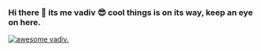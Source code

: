 ### Hi there 👋 its me vadiv 😎 cool things is on its way, keep an eye on here.
[![awesome vadiv.](https://miro.medium.com/max/700/0*GdJIbmPH1JLSLSj1.gif)](https://sevenhillsinfotech.com)

<!--
**vadivkanag/vadivkanag** is a ✨ _special_ ✨ repository because its `README.md` (this file) appears on your GitHub profile.

Here are some ideas to get you started:

- 🔭 I’m currently working on ...
- 🌱 I’m currently learning ...
- 👯 I’m looking to collaborate on ...
- 🤔 I’m looking for help with ...
- 💬 Ask me about ...
- 📫 How to reach me: ...
- 😄 Pronouns: ...
- ⚡ Fun fact: ...
-->
